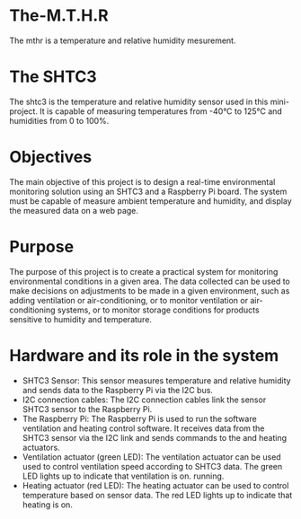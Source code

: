# The-M.T.H.R
The mthr is a temperature and relative humidity mesurement.
# The SHTC3
The shtc3 is the temperature and relative humidity sensor used in this mini-project.
It is capable of measuring temperatures from -40°C to 125°C and humidities from 0 to 100%.
# Objectives
The main objective of this project is to design a real-time environmental monitoring solution using an SHTC3 and a Raspberry Pi board.
The system must be capable of measure ambient temperature and humidity, and display the measured data on a web page.
# Purpose
The purpose of this project is to create a practical system for monitoring environmental conditions in a given area.
The data collected can be used to make decisions on adjustments to be made in a given environment, such as adding ventilation or air-conditioning, or to monitor ventilation or air-conditioning systems, or to monitor storage conditions for products
sensitive to humidity and temperature.
# Hardware and its role in the system
 * SHTC3 Sensor: This sensor measures temperature and relative humidity and sends data to the Raspberry Pi via the I2C bus.
 * I2C connection cables: The I2C connection cables link the sensor SHTC3 sensor to the Raspberry Pi.
 * The Raspberry Pi: The Raspberry Pi is used to run the software ventilation and heating control software. It receives data from the SHTC3 sensor via the      I2C link and sends commands to the and heating actuators.
 * Ventilation actuator (green LED): The ventilation actuator can be used used to control ventilation speed according to SHTC3 data. The green LED lights       up to indicate that ventilation is on. running.
 * Heating actuator (red LED): The heating actuator can be used to control temperature based on sensor data. The red LED lights up to indicate that             heating is on.
